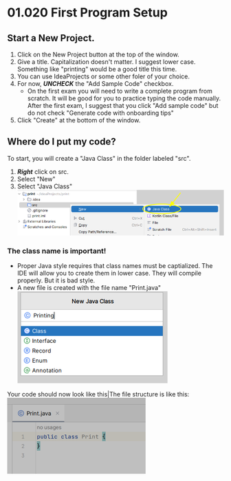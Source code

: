 # 01.020 First Program Setup

## Start a New Project.

1. Click on the New Project button at the top of the window.
1. Give a title.  Capitalization doesn't matter.  I suggest lower case.  Something like "printing" would be a good title this time.  
2. You can use IdeaProjects or some other foler of your choice.
3. For now, ***UNCHECK*** the "Add Sample Code" checkbox.  
   * On the first exam you will need to write a complete program from scratch.  It will be good for you to practice typing the code manually.  After the first exam, I suggest that you click "Add sample code" but do not check "Generate code with onboarding tips"
1. Click "Create" at the bottom of the window.

## Where do I put my code?

To start, you will create a "Java Class" in the folder labeled "src".

1. ***Right*** click on src. 
2. Select "New" 
3. Select "Java Class"  ![src/New/Java Class](images/javaclass.png)

### The class name is important!

* Proper Java style requires that class names must be captialized.  The IDE will allow you to create them in lower case.  They will compile properly.  But it is bad style.
* A new file is created with the file name "Print.java"
![creating the class](!images/../images/PrintingClass.png)

Your code should now look like this|The file structure is like this: ![public class Print](images/theClass.png)

